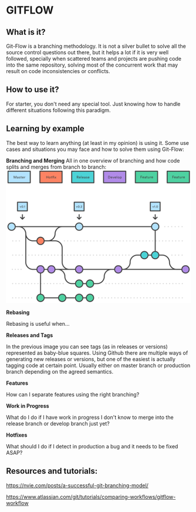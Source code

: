 

# GITFLOW

## What is it?
Git-Flow is a branching methodology. It is not a silver bullet to solve all the source control questions out there, but it helps a lot if it is very well followed, specially when scattered teams and projects are pushing code into the same repository, solving most of the concurrent work that may result on code inconsistencies or conflicts.

## How to use it?
For starter, you don't need any special tool. Just knowing how to handle different situations following this paradigm.

## Learning by example
The best way to learn anything (at least in my opinion) is using it.
Some use cases and situations you may face and how to solve them using Git-Flow:

**Branching and Merging**
All in one overview of branching and how code splits and merges from branch to branch:
![Git flow workflow - Hotfix Branches](branching_overview.svg)

**Rebasing**

Rebasing is useful when...

**Releases and Tags**

In the previous image you can see tags (as in releases or versions) represented as baby-blue squares.
Using Github there are multiple ways of generating new releases or versions, but one of the easiest is actually tagging code at certain point. Usually either on master branch or production branch depending on the agreed semantics.

**Features**

How can I separate features using the right branching?

**Work in Progress**

What do I do if I have work in progress I don't know to merge into the release branch or develop branch just yet?

**Hotfixes**

What should I do if I detect in production a bug and it needs to be fixed ASAP?




## Resources and tutorials:

https://nvie.com/posts/a-successful-git-branching-model/

https://www.atlassian.com/git/tutorials/comparing-workflows/gitflow-workflow
